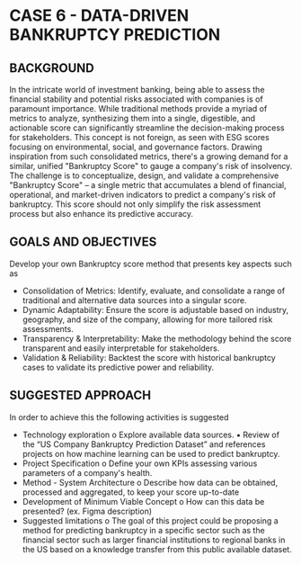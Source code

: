 # CASE 6 - DATA-DRIVEN BANKRUPTCY PREDICTION
## BACKGROUND 
In the intricate world of investment banking, being able to assess the financial stability and potential risks associated with companies is of paramount importance. While traditional methods provide a myriad of metrics to analyze, synthesizing them into a single, digestible, and actionable score can significantly streamline the decision-making process for stakeholders. This concept is not foreign, as seen with ESG scores focusing on environmental, social, and governance factors. Drawing inspiration from such consolidated metrics, there's a growing demand for a similar, unified "Bankruptcy Score" to gauge a company's risk of insolvency.
The challenge is to conceptualize, design, and validate a comprehensive "Bankruptcy Score" – a single metric that accumulates a blend of financial, operational, and market-driven indicators to predict a company's risk of bankruptcy. This score should not only simplify the risk assessment process but also enhance its predictive accuracy.


## GOALS AND OBJECTIVES 
Develop your own Bankruptcy score method that presents key aspects such as 
*	Consolidation of Metrics: Identify, evaluate, and consolidate a range of traditional and alternative data sources into a singular score.
*	Dynamic Adaptability: Ensure the score is adjustable based on industry, geography, and size of the company, allowing for more tailored risk assessments.
*	Transparency & Interpretability: Make the methodology behind the score transparent and easily interpretable for stakeholders.
*	Validation & Reliability: Backtest the score with historical bankruptcy cases to validate its predictive power and reliability.

## SUGGESTED APPROACH 
In order to achieve this the following activities is suggested 
*	Technology exploration 
o	Explore available data sources. 
▪	Review of the “US Company Bankruptcy Prediction Dataset” and references projects on how machine learning can be used to predict bankruptcy.
*	Project Specification 
o	Define your own KPIs assessing various parameters of a company's health. 
*	Method - System Architecture 
o	Describe how data can be obtained, processed and aggregated, to keep your score up-to-date
*	Development of Minimum Viable Concept 
o	How can this data be presented? (ex. Figma description)
*	Suggested limitations 
o	The goal of this project could be proposing a method for predicting bankruptcy in a specific sector such as the financial sector such as larger financial institutions to regional banks in the US based on a knowledge transfer from this public available dataset. 
